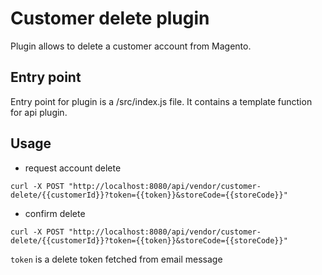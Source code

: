 # Customer delete plugin
Plugin allows to delete a customer account from Magento.

## Entry point
Entry point for plugin is a /src/index.js file. It contains a template function
for api plugin.

## Usage
* request account delete 
```shell script
curl -X POST "http://localhost:8080/api/vendor/customer-delete/{{customerId}}?token={{token}}&storeCode={{storeCode}}"
``` 

* confirm delete
```shell script
curl -X POST "http://localhost:8080/api/vendor/customer-delete/{{customerId}}?token={{token}}&storeCode={{storeCode}}"
``` 

`token` is a delete token fetched from email message
